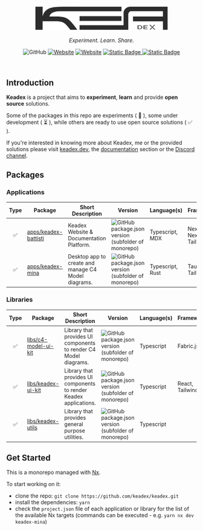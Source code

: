 <p align="center">
  <a href="https://keadex.dev" target="blank"><img src="./static//keadex-logo-black.png" width="350" alt="Keadex Battisti Logo" /></a>
</p>
<p align="center"><i>Experiment. Learn. Share.</i></p>

<div align="center">

![GitHub](https://img.shields.io/github/license/keadex/keadex)
[![Website](https://img.shields.io/website?url=https%3A%2F%2Fkeadex.dev&label=website&up_message=keadex.dev)](https://keadex.dev)
[![Website](https://img.shields.io/website?up_message=Keadex&up_color=5662F6&url=https%3A%2F%2Fdiscord.gg%2FHx9qDQTS&label=Discord)](https://discord.gg/Hx9qDQTS)
[![Static Badge](https://img.shields.io/badge/Linkedin-0A66C2?logo=linkedin)
](https://www.linkedin.com/in/giacomosimmi/)
[![Static Badge](https://img.shields.io/badge/Spotify-1DD05D?logo=spotify&color=09451F)](http://open.spotify.com/user/jacksimmi)

</div>

<br>

## Introduction

**Keadex** is a project that aims to **experiment**, **learn** and provide **open source** solutions.

Some of the packages in this repo are experiments ( :microscope: ), some under development ( :hourglass_flowing_sand: ), while others are ready to use open source solutions ( :white_check_mark: ).

If you're interested in knowing more about Keadex, me or the provided solutions please visit [keadex.dev](https://keadex.dev), the [documentation](https://keadex.dev/docs) section or the [Discord channel](https://discord.gg/Hx9qDQTS).

## Packages

### Applications

|        Type        | Package                                                                                 | Short Description                                   | Version                                                                                                                                                           | Language(s)      | Framework(s)                  |
| :----------------: | --------------------------------------------------------------------------------------- | --------------------------------------------------- | ----------------------------------------------------------------------------------------------------------------------------------------------------------------- | ---------------- | ----------------------------- |
| :white_check_mark: | [apps/keadex-battisti](https://github.com/keadex/keadex/tree/main/apps/keadex-battisti) | Keadex Website & Documentation Platform.            | ![GitHub package.json version (subfolder of monorepo)](https://img.shields.io/github/package-json/v/keadex/keadex?filename=apps%2Fkeadex-battisti%2Fpackage.json) | Typescript, MDX  | Next.js, Nextra, Tailwing CSS |
| :white_check_mark: | [apps/keadex-mina](https://github.com/keadex/keadex/tree/main/apps/keadex-mina)         | Desktop app to create and manage C4 Model diagrams. | ![GitHub package.json version (subfolder of monorepo)](https://img.shields.io/github/package-json/v/keadex/keadex?filename=apps%2Fkeadex-mina%2Fpackage.json)     | Typescript, Rust | Tauri, React, Tailwind CSS    |

### Libraries

|        Type        | Package                                                                                 | Short Description                                                  | Version                                                                                                                                                           | Language(s) | Framework(s)        |
| :----------------: | --------------------------------------------------------------------------------------- | ------------------------------------------------------------------ | ----------------------------------------------------------------------------------------------------------------------------------------------------------------- | ----------- | ------------------- |
| :white_check_mark: | [libs/c4-model-ui-kit](https://github.com/keadex/keadex/tree/main/libs/c4-model-ui-kit) | Library that provides UI components to render C4 Model diagrams.   | ![GitHub package.json version (subfolder of monorepo)](https://img.shields.io/github/package-json/v/keadex/keadex?filename=libs%2Fc4-model-ui-kit%2Fpackage.json) | Typescript  | Fabric.js           |
| :white_check_mark: | [libs/keadex-ui-kit](https://github.com/keadex/keadex/tree/main/libs/keadex-ui-kit)     | Library that provides UI components to render Keadex applications. | ![GitHub package.json version (subfolder of monorepo)](https://img.shields.io/github/package-json/v/keadex/keadex?filename=libs%2Fkeadex-ui-kit%2Fpackage.json)   | Typescript  | React, Tailwind CSS |
| :white_check_mark: | [libs/keadex-utils](https://github.com/keadex/keadex/tree/main/libs/keadex-utils)       | Library that provides general purpose utilities.                   | ![GitHub package.json version (subfolder of monorepo)](https://img.shields.io/github/package-json/v/keadex/keadex?filename=libs%2Fkeadex-utils%2Fpackage.json)    | Typescript  |                     |

## Get Started

This is a monorepo managed with [Nx](https://nx.dev/).

To start working on it:

- clone the repo: `git clone https://github.com/keadex/keadex.git`
- install the dependencies: `yarn`
- check the `project.json` file of each application or library for the list of the available Nx targets (commands can be executed - e.g. `yarn nx dev keadex-mina`)
